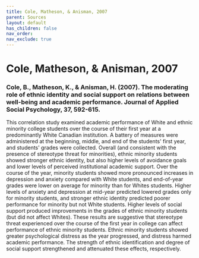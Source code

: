 ```yaml
---
title: Cole, Matheson, & Anisman, 2007
parent: Sources
layout: default
has_children: false
nav_order: 
nav_exclude: true
---
```


# Cole, Matheson, & Anisman, 2007

### Cole, B., Matheson, K., & Anisman, H. (2007). The moderating role of ethnic identity and social support on relations between well-being and academic performance. Journal of Applied Social Psychology, 37, 592-615.

This correlation study examined academic performance of White and ethnic minority college students over the course of their first year at a predominantly White Canadian institution. A battery of measures were administered at the beginning, middle, and end of the students' first year, and students' grades were collected. Overall (and consistent with the presence of stereotype threat for minorities), ethnic minority students showed stronger ethnic identity, but also higher levels of avoidance goals and lower levels of perceived institutional academic support. Over the course of the year, minority students showed more pronounced increases in depression and anxiety compared with White students, and end-of-year grades were lower on average for minority than for Whites students. Higher levels of anxiety and depression at mid-year predicted lowered grades only for minority students, and stronger ethnic identity predicted poorer performance for minority but not White students. Higher levels of social support produced improvements in the grades of ethnic minority students (but did not affect Whites). These results are suggestive that stereotype threat experienced over the course of the first year in college can affect performance of ethnic minority students. Ethnic minority students showed greater psychological distress as the year progressed, and distress harmed academic performance. The strength of ethnic identification and degree of social support strengthened and attenuated these effects, respectively.

